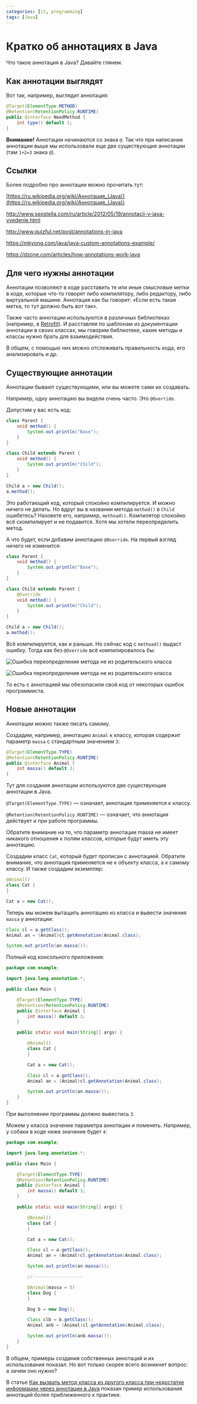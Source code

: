 ```yaml
---
categories: [it, programming]
tags: [Java]
---
```


# Кратко об аннотациях в Java

Что такое аннотация в Java? Давайте глянем.

## Как аннотации выглядят

Вот так, например, выглядит аннотация:

```java
@Target(ElementType.METHOD)
@Retention(RetentionPolicy.RUNTIME)
public @interface NeedMethod {
    int type() default 1;
}
```

**Внимание!** Аннотации начинаются со знака `@`. Так что при написании аннотации выше мы использовали еще две существующие аннотации (там `1+2=3` знака `@`).

## Ссылки

Более подробно про аннотации можно прочитать тут:

[https://ru.wikipedia.org/wiki/Аннотация_(Java)](https://ru.wikipedia.org/wiki/Аннотация_(Java))

<http://www.seostella.com/ru/article/2012/05/19/annotacii-v-java-vvedenie.html>

<http://www.quizful.net/post/annotations-in-java>

<https://mkyong.com/java/java-custom-annotations-example/>

<https://dzone.com/articles/how-annotations-work-java>

## Для чего нужны аннотации

Аннотации позволяют в коде расставить те или иные смысловые метки в коде, которые что-то говорят либо компилятору, либо редактору, либо виртуальной машине. Аннотация как бы говорит: «Если есть такая метка, то тут должно быть вот так».

Также часто аннотации используются в различных библиотеках (например, в [Retrofit](https://square.github.io/retrofit/)). И расставляя по шаблонам из документации аннотации в своих классах, мы говорим библиотеке, какие методы и классы нужно брать для взаимодействия.

В общем, с помощью них можно отслеживать правильность кода, его анализировать и др.

## Существующие аннотации

Аннотации бывают существующими, или вы можете сами их создавать.

Например, одну аннотацию вы видели очень часто. Это `@Override`.

Допустим у вас есть код:

```java
class Parent {
    void method() {
        System.out.println("Base");
    }
}

class Child extends Parent {
    void method() {
        System.out.println("Child");
    }
}

Child a = new Child();
a.method();
```

Это работающий код, который спокойно компилируется. И можно ничего не делать. Но вдруг вы в названии метода `method()` в `Child` ошибетесь? Назовете его, например, `methoad()`. Компилятор спокойно всё скомпилирует и не подавится. Хотя мы хотели переопределить метод.

А что будет, если добавим аннотацию `@Override`. На первый взгляд ничего не изменится:

```java
class Parent {
    void method() {
        System.out.println("Base");
    }
}

class Child extends Parent {
    @Override
    void method() {
        System.out.println("Child");
    }
}

Child a = new Child();
a.method();
```

Всё компилируется, как и раньше. Но сейчас код с `methoad()` выдаст ошибку. Тогда как без `@Override` всё компилировалось бы:

![Ошибка переопределения метода не из родительского класса](img/2017-05-07_213910.png)

![Ошибка переопределения метода не из родительского класса](img/2017-05-07_213937.png)

То есть с аннотацией мы обезопасили свой код от некоторых ошибок программиста.

## Новые аннотации

Аннотации можно также писать самому.

Создадим, например, аннотацию `Animal` к классу, которая содержит параметр `massa` с стандартным значением `3`:

```java
@Target(ElementType.TYPE)
@Retention(RetentionPolicy.RUNTIME)
public @interface Animal {
    int massa() default 3;
}
```

Тут для создания аннотации используются две существующие аннотации в Java.

`@Target(ElementType.TYPE)` — означает, аннотация применяется к классу.

`@Retention(RetentionPolicy.RUNTIME)` — означает, что аннотация действует и при работе программы.

Обратите внимание на то, что параметр аннотации massa не имеет никакого отношения к полям классов, которые будут иметь эту аннотацию.

Создадим класс `Cat`, который будет прописан с аннотацией. Обратите внимание, что аннотация применяется не к объекту класса, а к самому классу. И также создадим экземпляр:

```java
@Animal()
class Cat {
}

Cat a = new Cat();
```

Теперь мы можем вытащить аннотацию из класса и вывести значения `massa` у аннотации:

```java
Class cl = a.getClass();
Animal an = (Animal)cl.getAnnotation(Animal.class);

System.out.println(an.massa());
```

Полный код консольного приложения:

```java
package com.example;

import java.lang.annotation.*;

public class Main {

    @Target(ElementType.TYPE)
    @Retention(RetentionPolicy.RUNTIME)
    public @interface Animal {
        int massa() default 3;
    }

    public static void main(String[] args) {

        @Animal()
        class Cat {
        }

        Cat a = new Cat();

        Class cl = a.getClass();
        Animal an = (Animal)cl.getAnnotation(Animal.class);

        System.out.println(an.massa());
    }
}
```

При выполнении программы должно вывестись `3`.

Можем у класса значение параметра аннотации и поменять. Например, у собаки в коде ниже значение будет `4`:

```java
package com.example;

import java.lang.annotation.*;

public class Main {

    @Target(ElementType.TYPE)
    @Retention(RetentionPolicy.RUNTIME)
    public @interface Animal {
        int massa() default 3;
    }

    public static void main(String[] args) {

        @Animal()
        class Cat {
        }

        Cat a = new Cat();

        Class cl = a.getClass();
        Animal an = (Animal)cl.getAnnotation(Animal.class);

        System.out.println(an.massa());

        //-------------------

        @Animal(massa = 5)
        class Dog {
        }

        Dog b = new Dog();

        Class clb = b.getClass();
        Animal anb = (Animal)cl.getAnnotation(Animal.class);

        System.out.println(anb.massa());
    }
}
```

В общем, примеры создания собственных аннотаций и их использования показал. Но вот только скорее всего возникнет вопрос: а зачем оно нужно?

В статье [Как вызвать метод класса из другого класса при недостатке информации через аннотации в Java](/blog/2017/method-call-java-annotation/) показан пример использования аннотаций более приближенного к практике.

